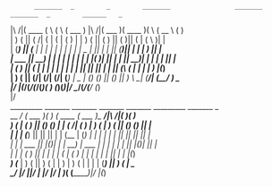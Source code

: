           _______  _        _        _______                _______  _______  _        ______   _     
|\     /|(  ____ \( \      ( \      (  ___  )     |\     /|(  ___  )(  ____ )( \      (  __  \ ( )    
| )   ( || (    \/| (      | (      | (   ) |     | )   ( || (   ) || (    )|| (      | (  \  )| |    
| (___) || (__    | |      | |      | |   | |     | | _ | || |   | || (____)|| |      | |   ) || |    
|  ___  ||  __)   | |      | |      | |   | |     | |( )| || |   | ||     __)| |      | |   | || |    
| (   ) || (      | |      | |      | |   | |     | || || || |   | || (\ (   | |      | |   ) |(_)    
| )   ( || (____/\| (____/\| (____/\| (___) | _   | () () || (___) || ) \ \__| (____/\| (__/  ) _     
|/     \|(_______/(_______/(_______/(_______)( )  (_______)(_______)|/   \__/(_______/(______/ (_)    
                                             |/                                                       
        _________   _______  _______    _______  _______ _________          _______  _                
        \__   __/  (  ___  )(       )  (  ____ \(  ___  )\__   __/|\     /|(       )( )               
           ) (     | (   ) || () () |  | (    \/| (   ) |   ) (   | )   ( || () () || |               
           | |     | (___) || || || |  | (__    | (___) |   | |   | |   | || || || || |               
           | |     |  ___  || |(_)| |  |  __)   |  ___  |   | |   | |   | || |(_)| || |               
           | |     | (   ) || |   | |  | (      | (   ) |   | |   | |   | || |   | |(_)               
        ___) (___  | )   ( || )   ( |  | )      | )   ( |   | |   | (___) || )   ( | _                
        \_______/  |/     \||/     \|  |/       |/     \|   )_(   (_______)|/     \|(_)               
                                                                                                      

<!--
**fatumfl/fatumfl** is a ✨ _special_ ✨ repository because its `README.md` (this file) appears on your GitHub profile.

Here are some ideas to get you started:

- 🔭 I’m currently working on ...
- 🌱 I’m currently learning ...
- 👯 I’m looking to collaborate on ...
- 🤔 I’m looking for help with ...
- 💬 Ask me about ...
- 📫 How to reach me: ...
- 😄 Pronouns: ...
- ⚡ Fun fact: ...
-->
